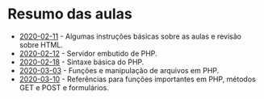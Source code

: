 # Resumo das aulas

- [2020-02-11](2020-02-11) - Algumas instruções básicas sobre as aulas e revisão sobre HTML.
- [2020-02-12](2020-02-12) - Servidor embutido de PHP.
- [2020-02-18](2020-02-18) - Sintaxe básica do PHP.
- [2020-03-03](2020-03-03) - Funções e manipulação de arquivos em PHP.
- [2020-03-10](2020-03-10) - Referências para funções importantes em PHP, métodos GET e POST e formulários.